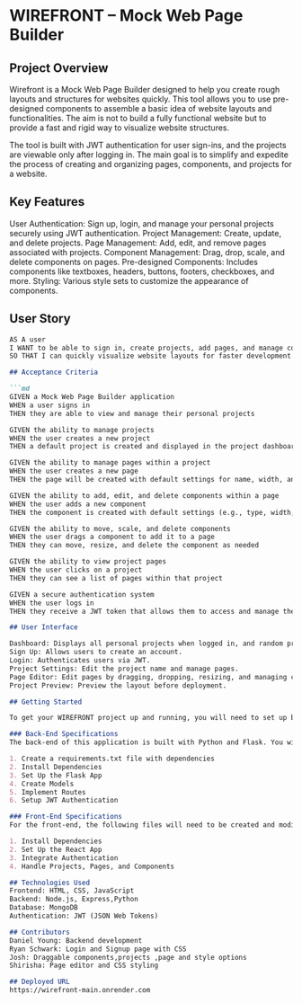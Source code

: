 # WIREFRONT – Mock Web Page Builder

## Project Overview

Wirefront is a Mock Web Page Builder designed to help you create rough layouts and structures for websites quickly. This tool allows you to use pre-designed components to assemble a basic idea of website layouts and functionalities. The aim is not to build a fully functional website but to provide a fast and rigid way to visualize website structures.

The tool is built with JWT authentication for user sign-ins, and the projects are viewable only after logging in. The main goal is to simplify and expedite the process of creating and organizing pages, components, and projects for a website.

## Key Features

User Authentication: Sign up, login, and manage your personal projects securely using JWT authentication.
Project Management: Create, update, and delete projects.
Page Management: Add, edit, and remove pages associated with projects.
Component Management: Drag, drop, scale, and delete components on pages.
Pre-designed Components: Includes components like textboxes, headers, buttons, footers, checkboxes, and more.
Styling: Various style sets to customize the appearance of components.

## User Story

```md
AS A user
I WANT to be able to sign in, create projects, add pages, and manage components
SO THAT I can quickly visualize website layouts for faster development

## Acceptance Criteria

```md
GIVEN a Mock Web Page Builder application
WHEN a user signs in
THEN they are able to view and manage their personal projects

GIVEN the ability to manage projects
WHEN the user creates a new project
THEN a default project is created and displayed in the project dashboard

GIVEN the ability to manage pages within a project
WHEN the user creates a new page
THEN the page will be created with default settings for name, width, and height

GIVEN the ability to add, edit, and delete components within a page
WHEN the user adds a new component
THEN the component is created with default settings (e.g., type, width, height, x, and y position)

GIVEN the ability to move, scale, and delete components
WHEN the user drags a component to add it to a page
THEN they can move, resize, and delete the component as needed

GIVEN the ability to view project pages
WHEN the user clicks on a project
THEN they can see a list of pages within that project

GIVEN a secure authentication system
WHEN the user logs in
THEN they receive a JWT token that allows them to access and manage their projects, pages, and components

## User Interface

Dashboard: Displays all personal projects when logged in, and random projects when logged out.
Sign Up: Allows users to create an account.
Login: Authenticates users via JWT.
Project Settings: Edit the project name and manage pages.
Page Editor: Edit pages by dragging, dropping, resizing, and managing components.
Project Preview: Preview the layout before deployment.

## Getting Started

To get your WIREFRONT project up and running, you will need to set up both the back-end (Python with Flask) and the front-end (React). The back-end handles all the API logic, database interactions, and authentication, while the front-end enables users to interact with the system.

### Back-End Specifications
The back-end of this application is built with Python and Flask. You will need to set up and modify several files in the back-end to ensure it works with the front-end.

1. Create a requirements.txt file with dependencies
2. Install Dependencies
3. Set Up the Flask App
4. Create Models 
5. Implement Routes
6. Setup JWT Authentication

### Front-End Specifications
For the front-end, the following files will need to be created and modified to ensure smooth interaction with the back-end API.

1. Install Dependencies
2. Set Up the React App
3. Integrate Authentication
4. Handle Projects, Pages, and Components

## Technologies Used
Frontend: HTML, CSS, JavaScript
Backend: Node.js, Express,Python
Database: MongoDB
Authentication: JWT (JSON Web Tokens)

## Contributors
Daniel Young: Backend development
Ryan Schwark: Login and Signup page with CSS
Josh: Draggable components,projects ,page and style options
Shirisha: Page editor and CSS styling

## Deployed URL
https://wirefront-main.onrender.com
